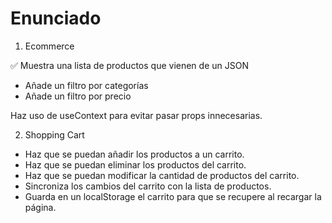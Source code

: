 # Enunciado

1. Ecommerce

✅ Muestra una lista de productos que vienen de un JSON
- Añade un filtro por categorías
- Añade un filtro por precio

Haz uso de useContext para evitar pasar props innecesarias.

2. Shopping Cart

- Haz que se puedan añadir los productos a un carrito.
- Haz que se puedan eliminar los productos del carrito.
- Haz que se puedan modificar la cantidad de productos del carrito.
- Sincroniza los cambios del carrito con la lista de productos.
- Guarda en un localStorage el carrito para que se recupere al recargar la página.
